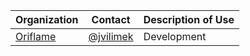 | Organization                | Contact                                    | Description of Use            |
| --------------------------- | ------------------------------------------ | ----------------------------- |
| [Oriflame](https://www.linkedin.com/company/oriflame-software) | [@jvilimek](https://github.com/jvilimek)       | Development                   |
